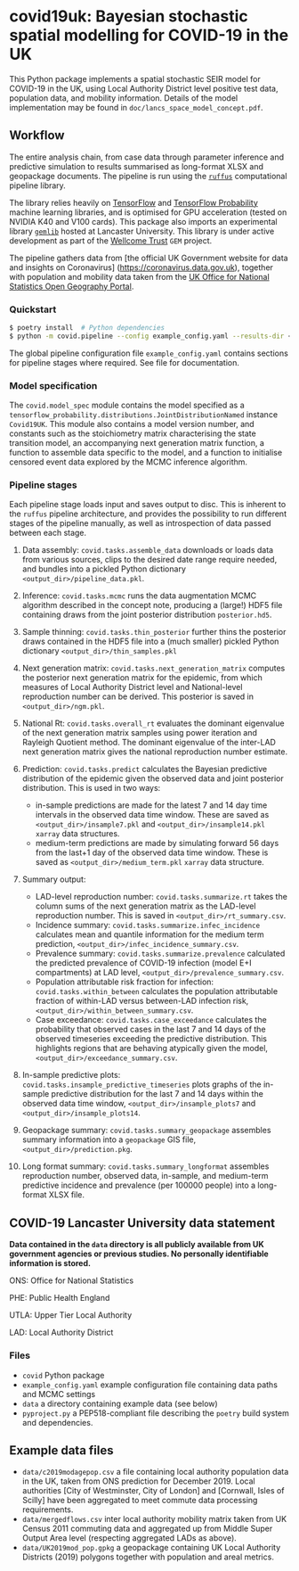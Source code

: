 # covid19uk: Bayesian stochastic spatial modelling for COVID-19 in the UK

This Python package implements a spatial stochastic SEIR model for COVID-19 in the UK,
using Local Authority District level positive test data, population data, and mobility
information.  Details of the model implementation may be found in `doc/lancs_space_model_concept.pdf`.



## Workflow
The entire analysis chain, from case data through parameter inference and predictive
simulation to results summarised as long-format XLSX and geopackage documents.
The pipeline is run using the [`ruffus`](http://ruffus.org.uk) computational pipeline library.

The library relies heavily on [TensorFlow](https://tensorflow.org) and
[TensorFlow Probability](https://tensorflow.org/probability) machine learning libraries, and is
optimised for GPU acceleration (tested on NVIDIA K40 and V100 cards).  This package also imports
an experimental library [`gemlib`](http://fhm-chicas-code.lancs.ac.uk/GEM/gemlib) hosted at Lancaster University.
This library is under active development as part of the [Wellcome Trust](https://wellcome.ac.uk) `GEM` project.

The pipeline gathers data from [the official UK Government website for data and insights on Coronavirus]
(https://coronavirus.data.gov.uk), together with population and mobility data taken from the [UK
Office for National Statistics Open Geography Portal](https://geoportal.statistics.gov.uk).

### Quickstart
```bash
$ poetry install  # Python dependencies
$ python -m covid.pipeline --config example_config.yaml --results-dir <output_dir>
```

The global pipeline configuration file `example_config.yaml` contains sections for pipeline
stages where required.  See file for documentation. 


### Model specification
The `covid.model_spec` module contains the model specified as a `tensorflow_probability.distributions.JointDistributionNamed`
instance `Covid19UK`.  This module also contains a model version number, and constants such as the stoichiometry matrix
characterising the state transition model, an accompanying next generation matrix function, a function to assemble data
specific to the model, and a function to initialise censored event data explored by the MCMC inference algorithm.

### Pipeline stages
Each pipeline stage loads input and saves output to disc.  This is inherent to the `ruffus` pipeline
architecture, and provides the possibility to run different stages of the pipeline manually, as well as
introspection of data passed between each stage.

1. Data assembly: `covid.tasks.assemble_data` downloads or loads data from various sources, clips
to the desired date range require needed, and bundles into a pickled Python dictionary `<output_dir>/pipeline_data.pkl`.

2. Inference: `covid.tasks.mcmc` runs the data augmentation MCMC algorithm described in the concept note, producing
a (large!) HDF5 file containing draws from the joint posterior distribution `posterior.hd5`.

3. Sample thinning: `covid.tasks.thin_posterior` further thins the posterior draws contained in the HDF5 file into a (much
smaller) pickled Python dictionary `<output_dir>/thin_samples.pkl`

4. Next generation matrix: `covid.tasks.next_generation_matrix` computes the posterior next generation matrix for the
epidemic, from which measures of Local Authority District level and National-level reproduction number can be derived.
This posterior is saved in `<output_dir>/ngm.pkl`.

5. National Rt: `covid.tasks.overall_rt` evaluates the dominant eigenvalue of the next generation matrix samples using
power iteration and Rayleigh Quotient method.  The dominant eigenvalue of the inter-LAD next generation matrix gives the
national reproduction number estimate.

6. Prediction: `covid.tasks.predict` calculates the Bayesian predictive distribution of the epidemic given the observed
data and joint posterior distribution.  This is used in two ways:
   - in-sample predictions are made for the latest 7 and 14 day time intervals in the observed data time window.  These
    are saved as `<output_dir>/insample7.pkl` and `<output_dir>/insample14.pkl` `xarray` data structures. 
   - medium-term predictions are made by simulating forward 56 days from the last+1 day of the observed data time window.  These is saved as `<output_dir>/medium_term.pkl` `xarray` data structure. 

7. Summary output:
   - LAD-level reproduction number: `covid.tasks.summarize.rt` takes the column sums of the next generation matrix as the
LAD-level reproduction number.  This is saved in `<output_dir>/rt_summary.csv`.
   - Incidence summary: `covid.tasks.summarize.infec_incidence` calculates mean and quantile information for the medium term prediction, `<output_dir>/infec_incidence_summary.csv`.
   - Prevalence summary: `covid.tasks.summarize.prevalence` calculated the predicted prevalence of COVID-19 infection
(model E+I compartments) at LAD level, `<output_dir>/prevalence_summary.csv`.
   - Population attributable risk fraction for infection: `covid.tasks.within_between` calculates the population
attributable fraction of within-LAD versus between-LAD infection risk, `<output_dir>/within_between_summary.csv`.
   - Case exceedance: `covid.tasks.case_exceedance` calculates the probability that observed cases in the last 7 and 14
 days of the observed timeseries exceeding the predictive distribution.  This highlights regions that are behaving
 atypically given the model, `<output_dir>/exceedance_summary.csv`.

8. In-sample predictive plots: `covid.tasks.insample_predictive_timeseries` plots graphs of the in-sample predictive
distribution for the last 7 and 14 days within the observed data time window, `<output_dir>/insample_plots7` and
`<output_dir>/insample_plots14`.

9. Geopackage summary: `covid.tasks.summary_geopackage` assembles summary information into a `geopackage` GIS file,
`<output_dir>/prediction.pkg`.

10. Long format summary: `covid.tasks.summary_longformat` assembles reproduction number, observed data, in-sample, and medium-term
predictive incidence and prevalence (per 100000 people) into a long-format XLSX file.



## COVID-19 Lancaster University data statement

__Data contained in the `data` directory is all publicly available from UK government agencies or previous studies.
No personally identifiable information is stored.__

ONS: Office for National Statistics

PHE: Public Health England

UTLA: Upper Tier Local Authority

LAD: Local Authority District


### Files

* `covid` Python package
* `example_config.yaml` example configuration file containing data paths and MCMC settings
* `data` a directory containing example data (see below)
* `pyproject.py` a PEP518-compliant file describing the `poetry` build system and dependencies.

## Example data files
* `data/c2019modagepop.csv` a file containing local authority population data in the UK, taken from ONS prediction for December 2019.  Local authorities [City of Westminster, City of London] and [Cornwall, Isles of Scilly] have been aggregated to meet commute data processing requirements. 
* `data/mergedflows.csv` inter local authority mobility matrix taken from UK Census 2011 commuting data and aggregated up from Middle Super Output Area level (respecting aggregated LADs as above).
* `data/UK2019mod_pop.gpkg` a geopackage containing UK Local Authority Districts (2019) polygons together with population and areal metrics.


